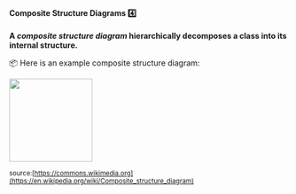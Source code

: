 <div id="title">

#### Composite Structure Diagrams :four:

</div>

<div id="body">

**A _composite structure diagram_ hierarchically decomposes a class into its internal structure.**

<tip-box> 

:package: Here is an example composite structure diagram:

<img src="{{baseUrl}}/modeling/modelingStructures/compositeStructureDiagrams/images/diagram.png" height="150" />
<br>

<sub>source:[https://commons.wikimedia.org](https://en.wikipedia.org/wiki/Composite_structure_diagram)</sub>

</tip-box>
</div>

<div id="extras">
</div>